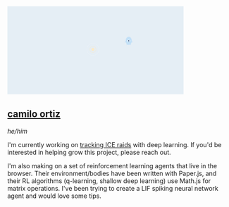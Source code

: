 <img src="image.png" width=400></img>

## [camilo ortiz](https://camilodoa.ml)

*he/him*

I'm currently working on [tracking ICE raids](https://ai-melts-ice.ml) with deep
learning. If you'd be interested in helping grow this project, please reach out.


I'm also making on a set of reinforcement learning agents that live in the browser.
Their environment/bodies have been written with Paper.js, and their RL algorithms
(q-learning, shallow deep learning) use Math.js for matrix operations.
I've been trying to create a LIF spiking neural network agent and would love some tips.

<!-- ---

<img src="ra-image.png" width=400></img>

### [Ra](https://camilodoa.ml/ra)
*Q-learning agent*

---

<img src="dra-image.png" width=400></img>

### [Dra](https://camilodoa.dra)
*Deep reinforcement learning agent* -->
